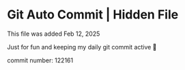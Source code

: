 # Git Auto Commit | Hidden File

This file was added Feb 12, 2025

Just for fun and keeping my daily git commit active 🤪

commit number: 122161
